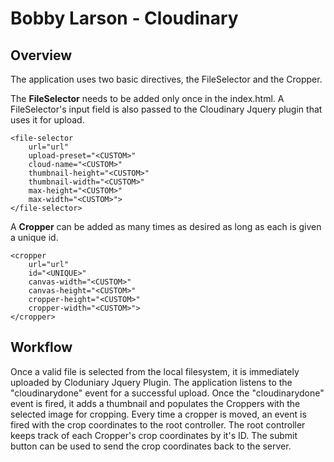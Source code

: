 # Bobby Larson - Cloudinary

## Overview
The application uses two basic directives, the FileSelector and the Cropper.

The **FileSelector** needs to be added only once in the index.html. A FileSelector's input field is also passed to the Cloudinary Jquery plugin that uses it for upload.

```
<file-selector 
	url="url"
	upload-preset="<CUSTOM>"
	cloud-name="<CUSTOM>"
	thumbnail-height="<CUSTOM>"
	thumbnail-width="<CUSTOM>"
	max-height="<CUSTOM>"
	max-width="<CUSTOM>">
</file-selector>
```

A **Cropper** can be added as many times as desired as long as each is given a unique id.

```
<cropper
	url="url"
	id="<UNIQUE>"
	canvas-width="<CUSTOM>"
	canvas-height="<CUSTOM>"
	cropper-height="<CUSTOM>"
	cropper-width="<CUSTOM>">
</cropper>
```

## Workflow

Once a valid file is selected from the local filesystem, it is immediately uploaded by Cloduniary Jquery Plugin. The application listens to the "cloudinarydone" event for a successful upload. Once the "cloudinarydone" event is fired, it adds a thumbnail and populates the Croppers with the selected image for cropping. Every time a cropper is moved, an event is fired with the crop coordinates to the root controller. The root controller keeps track of each Cropper's crop coordinates by it's ID. The submit button can be used to send the crop coordinates back to the server.